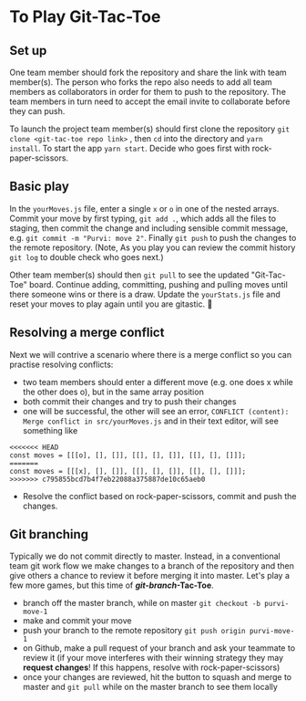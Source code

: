 # To Play Git-Tac-Toe

## Set up

One team member should fork the repository and share the link with team member(s). The person who forks the repo also needs to add all team members as collaborators in order for them to push to the repository. The team members in turn need to accept the email invite to collaborate before they can push.

To launch the project team member(s) should first clone the repository `git clone <git-tac-toe repo link>` , then `cd` into the directory and `yarn install`. To start the app `yarn start`. Decide who goes first with rock-paper-scissors.

## Basic play

In the `yourMoves.js` file, enter a single `x` or `o` in one of the nested arrays. Commit your move by first typing, `git add .`, which adds all the files to staging, then commit the change and including sensible commit message, e.g. `git commit -m "Purvi: move 2"`. Finally `git push` to push the changes to the remote repository. (Note, As you play you can review the commit history `git log` to double check who goes next.)

Other team member(s) should then `git pull` to see the updated "Git-Tac-Toe" board. Continue adding, committing, pushing and pulling moves until there someone wins or there is a draw. Update the `yourStats.js` file and reset your moves to play again until you are gitastic. 🎉

## Resolving a merge conflict

Next we will contrive a scenario where there is a merge conflict so you can practise resolving conflicts:

- two team members should enter a different move (e.g. one does x while the other does o), but in the same array position
- both commit their changes and try to push their changes
- one will be successful, the other will see an error, `CONFLICT (content): Merge conflict in src/yourMoves.js` and in their text editor, will see something like

```
<<<<<<< HEAD
const moves = [[[o], [], []], [[], [], []], [[], [], []]];
=======
const moves = [[[x], [], []], [[], [], []], [[], [], []]];
>>>>>>> c795855bcd7b4f7eb22088a375887de10c65aeb0
```

- Resolve the conflict based on rock-paper-scissors, commit and push the changes.

## Git branching

Typically we do not commit directly to master. Instead, in a conventional team git work flow we make changes to a branch of the repository and then give others a chance to review it before merging it into master. Let's play a few more games, but this time of **_git-branch_-Tac-Toe**.

- branch off the master branch, while on master `git checkout -b purvi-move-1`
- make and commit your move
- push your branch to the remote repository `git push origin purvi-move-1`
- on Github, make a pull request of your branch and ask your teammate to review it (if your move interferes with their winning strategy they may **request changes**! If this happens, resolve with rock-paper-scissors)
- once your changes are reviewed, hit the button to squash and merge to master and `git pull` while on the master branch to see them locally

